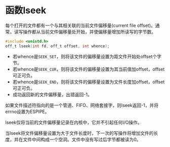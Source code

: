 # 函数lseek

每个打开的文件都有一个与其相关联的当前文件偏移量(current file offset)。通常，读写操作都从当前文件偏移量处开始，并使偏移量增加所读写的字节数。
```c
#include <unistd.h>
off_t lseek(int fd, off_t offset, int whence);
```

* 若whence是`SEEK_SET`，则将该文件的偏移量设置为距文件开始处offset个字节。
* 若whence是`SEEK_CUR`，则将该文件的偏移量设置为其当前值加offset，offset可正可负。
* 若whence是`SEEK_END`，则将该文件的偏移量设置为文件长度加offset，offset可正可负。
* 成功返回新的文件偏移量，出错返回-1。

如果文件描述符指向的是一个管道、FIFO、网络套接字，则lseek返回-1，并将errno设置为ESPIPE。

lseek仅将当前的文件偏移量记录在内核中，它并不引起任何I/O操作。

当lseek将文件偏移量设置为大于文件长度时，下一次的写操作将增加文件的长度，并在文件中间构成一个空洞。文件中没有写过后字节都被读为0。

